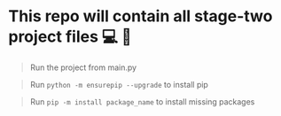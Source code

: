 # This repo will contain all stage-two project files 💻 🎵 
> Run the project from main.py

> Run `python -m ensurepip --upgrade` to install pip

> Run `pip -m install package_name` to install missing packages

